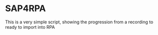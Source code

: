# SAP4RPA
This is a very simple script, showing the progression from a recording to ready to import into RPA
